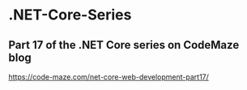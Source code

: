 # .NET-Core-Series
## Part 17 of the .NET Core series on CodeMaze blog
 https://code-maze.com/net-core-web-development-part17/
